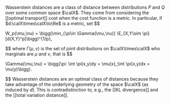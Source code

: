 Wasserstein distances are a class of distance between distributions $P$ and $Q$ over some common space $\calX$. They come from considering the [[optimal transport]] cost when the cost function is a metric. In particular, if $d:\calX\times\calX\to\Re$ is a metric, set 
$$

W_p(\mu,\nu) = \bigg(\min_{\pi\in \Gamma(\mu,\nu)} \E_{X,Y\sim \pi} [d(X,Y)^p]\bigg)^{1/p},

$$
where $\Gamma(\mu,\nu)$ is the set of joint distributions on $\calX\times\calX$ who marginals are $\mu$ and $\nu$, that is 
$$

\Gamma(\mu,\nu) = \bigg\{\pi: \int \pi(x,y)dy = \mu(x),\;\int \pi(x,y)dx = \nu(y)\bigg\}.

$$
Wasserstein distances are an optimal class of distances because they take advantage of the underlying geometry of the space $\calX$ (as induced by $d$). This is contradistinction to, e.g., the [[KL divergence]] and the [[total variation distance]]. 
